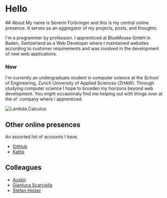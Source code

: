 # Hello

<div class="row">
<div class="two-thirds column">
## About
My name is Severin Fürbringer and this is my central online presence.  It
serves as an aggregator of my projects, posts, and thoughts.

I'm a programmer by profession. I apprenticed at BlueMouse GmbH in Baden,
Switzerland as a Web Developer where I maintained websites according to
customer requirements and was involved in the development of new web
applications.  

### Now

I'm currently an undergraduate student in computer science at the School of
Engineering, Zurich University of Applied Sciences (ZHAW). Through studying
computer science I hope to broaden my horizons beyond web development. You
might occasionaly find me helping out with things over at the ol' company where
I apprenticed.

</div>
<div class="one-third column">
<img src="/res/lam.png" alt="Lambda Calculus" title="Lambda Calculus">
</div>
</div>

## Other online presences

An assorted list of accounts I have.

- [GitHub](https://github.com/fuerbringer)
- [Kattis](https://open.kattis.com/users/severin-fuerbringer)

## Colleagues

- [Austin](https://neat.moe)
- [Gianluca Scarciolla](https://scarciolla.info)
- [Stefan Holzer](https://holzerstefan.com)
